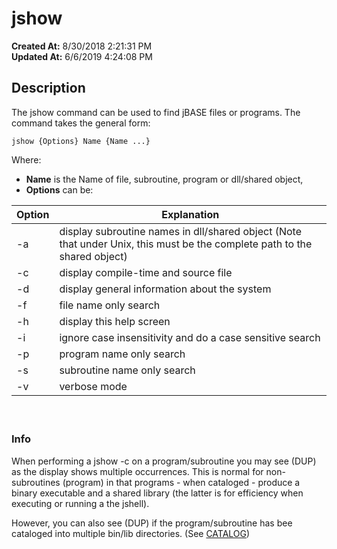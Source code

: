 # jshow

**Created At:** 8/30/2018 2:21:31 PM  
**Updated At:** 6/6/2019 4:24:08 PM  


## Description 

The jshow command can be used to find jBASE files or programs. The command takes the general form:

```
jshow {Options} Name {Name ...}
```

Where:

- **Name** is the Name of file, subroutine, program or dll/shared object,
- **Options** can be:



| Option<br> | Explanation<br> |
| --- | --- |
| -a<br> | display subroutine names in dll/shared object (Note that under Unix, this must be the complete path to the shared object)<br> |
| -c<br> | display compile-time and source file<br> |
| -d<br> | display general information about the system<br> |
| -f<br> | file name only search<br> |
| -h<br> | display this help screen<br> |
| -i<br> | ignore case insensitivity and do a case sensitive search<br> |
| -p<br> | program name only search<br> |
| -s<br> | subroutine name only search<br> |
| -v<br> | verbose mode<br> |


####  

### Info

When performing a jshow -c on a program/subroutine you may see (DUP) as the display shows multiple occurrences. This is normal for non-subroutines (program) in that programs - when cataloged - produce a binary executable and a shared library (the latter is for efficiency when executing or running a the jshell).

However, you can also see (DUP) if the program/subroutine has bee cataloged into multiple bin/lib directories. (See [CATALOG](/36868-jbase-basic/264320-catalog))

#### 





